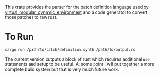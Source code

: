 This crate provides the parser for the patch definition language used by [virtual_modular_dynamic_environment](../dynamic_environment) and a code generator to convert those patches to raw rust.

# To Run
```sh
cargo run /path/to/patch/definition.synth /path/to/output.rs
```

The current version outputs a block of rust which requires additional `use` statements and setup to be useful. At some point I will put together a more complete build system but that is very much future work.
